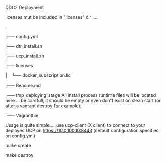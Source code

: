 DDC2 Deployment

licenses mut be included in "licenses" dir ....

.

├── config.yml

├── dtr_install.sh

├── ucp_install.sh

├── licenses

│   └── docker_subscription.lic

├── Readme.md

├── tmp_deploying_stage All install process runtime files will be located here ... be carefull, it should be empty or even don't exist on clean start (or after a vagrant destroy for example).

└── Vagrantfile


Usage is quite simple.... use ucp-client (X client) to connect to your deployed UCP on https://10.0.100.10:8443 (default configuration specifiec on config.yml)

make create 

make destroy
